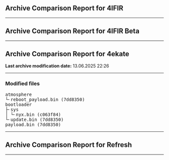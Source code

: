 <h2>Archive Comparison Report for <b>4IFIR</b></h2><hr>

<h2>Archive Comparison Report for <b>4IFIR Beta</b></h2><hr>

<h2>Archive Comparison Report for <b>4ekate</b></h2><b>Last archive modification date:</b> 13.06.2025 22:26<hr>

<h3>Modified files</h3>
<pre>atmosphere
└╴reboot_payload.bin (7dd8350)
bootloader
├╴sys
│ └╴nyx.bin (c063f84)
└╴update.bin (7dd8350)
payload.bin (7dd8350)
</pre>
<hr>

<h2>Archive Comparison Report for <b>Refresh</b></h2><hr>

